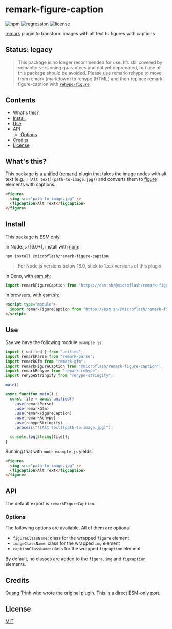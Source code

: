 # remark-figure-caption

[![npm](https://img.shields.io/npm/v/@microflash/remark-figure-caption)](https://www.npmjs.com/package/@microflash/remark-figure-caption)
[![regression](https://github.com/Microflash/remark-figure-caption/actions/workflows/regression.yml/badge.svg)](https://github.com/Microflash/remark-figure-caption/actions/workflows/regression.yml)
[![license](https://img.shields.io/npm/l/@microflash/remark-figure-caption)](./LICENSE.md)

[remark](https://github.com/remarkjs/remark) plugin to transform images with alt text to figures with captions

## Status: legacy

> This package is no longer recommended for use. It’s still covered by semantic-versioning guarantees and not yet deprecated, but use of this package should be avoided. Please use remark-rehype to move from remark (markdown) to rehype (HTML) and then replace remark-figure-caption with [`rehype-figure`](https://github.com/Microflash/rehype-figure).

## Contents

- [What's this?](#whats-this)
- [Install](#install)
- [Use](#use)
- [API](#api)
	- [Options](#options)
- [Credits](#credits)
- [License](#license)

## What's this?

This package is a [unified](https://github.com/unifiedjs/unified) ([remark](https://github.com/remarkjs/remark)) plugin that takes the image nodes with alt text (e.g., `![Alt text](path-to-image.jpg)`) and converts them to [figure](https://developer.mozilla.org/en-US/docs/Web/HTML/Element/figure) elements with captions.

```html
<figure>
  <img src="path-to-image.jpg" />
  <figcaption>Alt Text</figcaption>
</figure>
```

## Install

This package is [ESM only](https://gist.github.com/sindresorhus/a39789f98801d908bbc7ff3ecc99d99c).

In Node.js (16.0+), install with [npm](https://docs.npmjs.com/cli/install):

```sh
npm install @microflash/remark-figure-caption
```

> For Node.js versions below 16.0, stick to 1.x.x versions of this plugin.

In Deno, with [esm.sh](https://esm.sh/):

```js
import remarkFigureCaption from "https://esm.sh/@microflash/remark-figure-caption";
```

In browsers, with [esm.sh](https://esm.sh/):

```html
<script type="module">
  import remarkFigureCaption from "https://esm.sh/@microflash/remark-figure-caption?bundle";
</script>
```

## Use

Say we have the following module `example.js`:

```js
import { unified } from "unified";
import remarkParse from "remark-parse";
import remarkGfm from "remark-gfm";
import remarkFigureCaption from "@microflash/remark-figure-caption";
import remarkRehype from "remark-rehype";
import rehypeStringify from "rehype-stringify";

main()

async function main() {
  const file = await unified()
    .use(remarkParse)
    .use(remarkGfm)
    .use(remarkFigureCaption)
    .use(remarkRehype)
    .use(rehypeStringify)
    .process("![Alt text](path-to-image.jpg)");

  console.log(String(file));
}
```

Running that with `node example.js` yields:

```html
<figure>
  <img src="path-to-image.jpg" />
  <figcaption>Alt Text</figcaption>
</figure>
```

## API

The default export is `remarkFigureCaption`.

### Options

The following options are available. All of them are optional.

- `figureClassName`: class for the wrapped `figure` element
- `imageClassName`: class for the wrapped `img` element
- `captionClassName`: class for the wrapped `figcaption` element

By default, no classes are added to the `figure`, `img` and `figcaption` elements.

## Credits

[Quang Trinh](https://github.com/tkhquang) who wrote the original [plugin](https://github.com/tkhquang/gridsome-remark-figure-caption). This is a direct ESM-only port.

## License

[MIT](./LICENSE.md)
